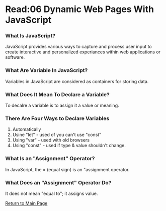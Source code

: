 # Read:06 Dynamic Web Pages With JavaScript

### What Is JavaScript?

JavaScript provides various ways to capture and process user input to create interactive and personalized experiances within web applications or software.

### What Are Variable In JavaScript?

Variables in JavaScript are considered as containers for storing data.

### What Does It Mean To Declare a Variable?

To decalre a variable is to assign it a value or meaning.

### There Are Four Ways to Declare Variables

 1. Automatically
 2. Usine "let" - used of you can't use "const"
 3. Using "var" - used with old browsers
 4. Using "const" - used if type & value shouldn't change.

### What Is an "Assignment" Operator?

In JavaScript, the = (equal sign) is an "assignment operator.

### What Does an "Assignment" Operator Do?

It does not mean "equal to"; it assigns value.

[Return to Main Page](https://lararams3y.github.io/reading-notes/)
